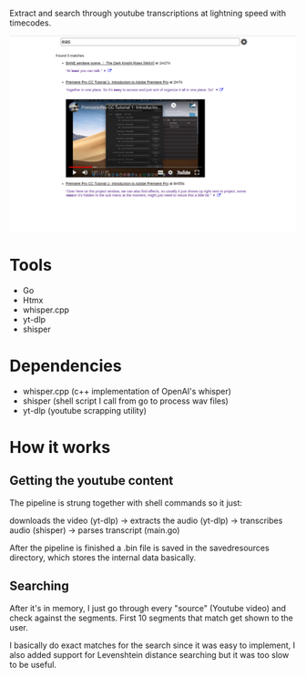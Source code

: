 Extract and search through youtube transcriptions at lightning speed with timecodes.

![there it is](screenshot.png)

# Tools
- Go
- Htmx
- whisper.cpp
- yt-dlp
- shisper

# Dependencies
- whisper.cpp (c++ implementation of OpenAI's whisper)
- shisper (shell script I call from go to process wav files)
- yt-dlp (youtube scrapping utility)

# How it works
## Getting the youtube content
The pipeline is strung together with shell commands so it just:

downloads the video (yt-dlp) -> extracts the audio (yt-dlp) -> transcribes audio (shisper) -> parses transcript (main.go)

After the pipeline is finished a .bin file is saved in the savedresources directory, which stores the internal data basically.

## Searching
After it's in memory, I just go through every "source" (Youtube video) and check against the segments. First 10 segments that match get shown to the user.

I basically do exact matches for the search since it was easy to implement, I also added support for Levenshtein distance searching but it was too slow to be useful.

